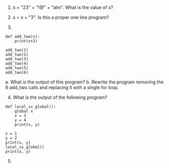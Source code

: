 1. s = "23" + "!@" + "alm". What is the value of s?

2. s = s + "3". Is this a proper one line program?

3.
```
def add_two(x):
    print(x+2)

add_two(1)
add_two(2)
add_two(3)
add_two(4)
add_two(5)
add_two(6)
```
a. What is the output of this program?
b. Rewrite the program removing the 6 add_two calls and replacing it with a single for loop.

4. What is the output of the following program?
```
def local_vs_global():
    global x
    x = 3
    y = 4
    print(x, y) 
    
x = 1
y = 2
print(x, y)
local_vs_global()
print(x, y)
```

5.

